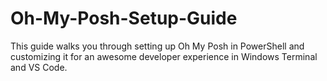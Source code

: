 # Oh-My-Posh-Setup-Guide
This guide walks you through setting up Oh My Posh in PowerShell and customizing it for an awesome developer experience in Windows Terminal and VS Code.
